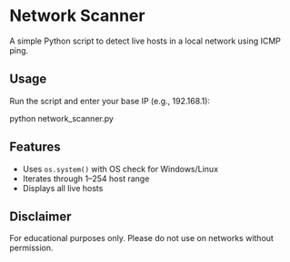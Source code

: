 # Network Scanner

A simple Python script to detect live hosts in a local network using ICMP ping.

## Usage

Run the script and enter your base IP (e.g., 192.168.1):


python network_scanner.py
## Features
- Uses `os.system()` with OS check for Windows/Linux
- Iterates through 1–254 host range
- Displays all live hosts

## Disclaimer
For educational purposes only. Please do not use on networks without permission.
